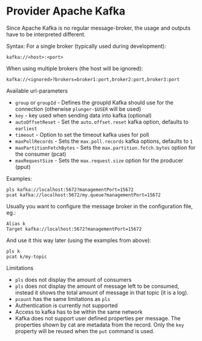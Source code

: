 # Provider Apache Kafka
Since Apache Kafka is no regular message-broker, the usage and outputs have to be interpreted different.

Syntax:
For a single broker (typically used during development):

    kafka://<host>:<port>

When using multiple brokers (the host will be ignored):

    kafka://<ignored>?brokers=broker1:port,broker2:port,broker3:port

Available url-parameters

* `group` or `groupId` - Defines the groupId Kafka should use for the connection (otherwise `plunger-$USER` will be used)
* `key` - key used when sending data into kafka (optional)
* `autoOffsetReset` - Set the `auto.offset.reset` kafka option, defaults to `earliest`
* `timeout` - Option to set the timeout kafka uses for poll
* `maxPollRecords` - Sets the `max.poll.records` kafka options, defaults to `1`
* `maxPartitionFetchBytes` - Sets the `max.partition.fetch.bytes` option for the consumer (pcat)
* `maxRequestSize` - Sets the `max.request.size` option for the producer (pput)

Examples:

    pls kafka://localhost:5672?managementPort=15672
    pcat kafka://localhost:5672/my.queue?managementPort=15672

Usually you want to configure the message broker in the configuration file, eg.:

    Alias k
    Target kafka://localhost:5672?managementPort=15672

And use it this way later (using the examples from above):

    pls k
    pcat k/my-topic

Limitations
* `pls` does not display the amount of consumers
* `pls` does not display the amount of message left to be consumed, instead it shows the total amount of message in that topic (it is a log).
* `pcount` has the same limitations as `pls`
* Authentication is currently not supported
* Access to kafka has to be within the same network
* Kafka does not support user defined properties per message. The properties shown by cat are metadata from the record. Only the `key` property will be reused when the `put` command is used.

